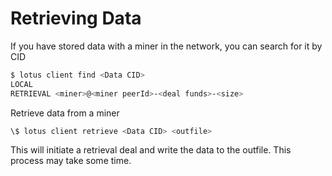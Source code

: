 # Retrieving Data

If you have stored data with a miner in the network, you can search for it by CID

```sh
$ lotus client find <Data CID>
LOCAL
RETRIEVAL <miner>@<miner peerId>-<deal funds>-<size>
```

Retrieve data from a miner

```sh
\$ lotus client retrieve <Data CID> <outfile>
```

This will initiate a retrieval deal and write the data to the outfile. This process may take some time.
